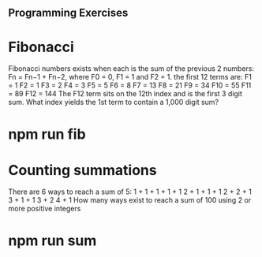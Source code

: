 ## Programming Exercises

# Fibonacci
Fibonacci numbers exists when each is the sum of the previous 2 numbers:
Fn = Fn−1 + Fn−2, where F0 = 0, F1 = 1 and F2 = 1.
the first 12 terms are: 
F1 = 1
F2 = 1
F3 = 2
F4 = 3
F5 = 5
F6 = 8
F7 = 13
F8 = 21
F9 = 34
F10 = 55
F11 = 89
F12 = 144
The F12 term sits on the 12th index and is the first 3 digit sum.
What index yields the 1st term to contain a 1,000 digit sum?

# npm run fib


# Counting summations
There are 6 ways to reach a sum of 5:
1 + 1 + 1 + 1 + 1
2 + 1 + 1 + 1
2 + 2 + 1
3 + 1 + 1
3 + 2
4 + 1
How many ways exist to reach a sum of 100 using 2 or more positive integers

# npm run sum
